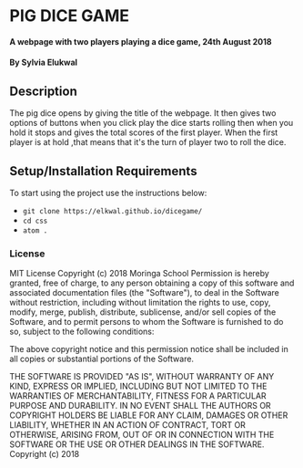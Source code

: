 # PIG DICE GAME

#### A webpage with two players playing a dice game, 24th August 2018

#### By **Sylvia Elukwal**
## Description

The pig dice opens by giving the title of the webpage. It then gives two options of buttons when you click play the dice starts rolling then when you hold it stops and gives the total scores of the first player. When the first player is at hold ,that means that it's the turn of player two to roll the dice.

## Setup/Installation Requirements

To start using the project use the instructions below:

-   `git clone https://elkwal.github.io/dicegame/`
-   `cd css`
-   `atom .`
### License

MIT License
Copyright (c) 2018 Moringa School
Permission is hereby granted, free of charge, to any person obtaining a copy of this software and associated documentation files (the "Software"), to deal in the Software without restriction, including without limitation the rights to use, copy, modify, merge, publish, distribute, sublicense, and/or sell copies of the Software, and to permit persons to whom the Software is furnished to do so, subject to the following conditions:

The above copyright notice and this permission notice shall be included in all copies or substantial portions of the Software.

THE SOFTWARE IS PROVIDED "AS IS", WITHOUT WARRANTY OF ANY KIND, EXPRESS OR IMPLIED, INCLUDING BUT NOT LIMITED TO THE WARRANTIES OF MERCHANTABILITY, FITNESS FOR A PARTICULAR PURPOSE AND DURABILITY. IN NO EVENT SHALL THE AUTHORS OR COPYRIGHT HOLDERS BE LIABLE FOR ANY CLAIM, DAMAGES OR OTHER LIABILITY, WHETHER IN AN ACTION OF CONTRACT, TORT OR OTHERWISE, ARISING FROM, OUT OF OR IN CONNECTION WITH THE SOFTWARE OR THE USE OR OTHER DEALINGS IN THE SOFTWARE.
Copyright (c) 2018
